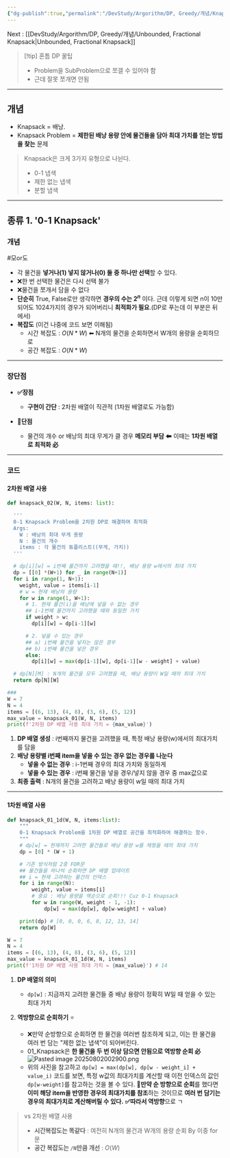 ```yaml
---
{"dg-publish":true,"permalink":"/DevStudy/Argorithm/DP, Greedy/개념/Knapsack Problem 개념 + 0-1 Knapsack/","noteIcon":"","created":"2025-08-01T22:44:43.661+09:00","updated":"2025-08-08T01:43:13.602+09:00"}
---
```


Next : [[DevStudy/Argorithm/DP, Greedy/개념/Unbounded, Fractional Knapsack\|Unbounded, Fractional Knapsack]]



>[!tip] 혼틈 DP 꿀팁
>- Problem을 SubProblem으로 쪼갤 수 있어야 함 
>- 근데 잘못 쪼개면 안됨 

---
## 개념 
- Knapsack = 배낭.
- Knapsack Problem = **제한된 배낭 용량 안에 물건들을 담아 최대 가치를 얻는 방법을 찾는** 문제 

> Knapsack은 크게 3가지 유형으로 나뉜다.
> - 0-1 냅색 
> - 제한 없는 냅색
> - 분할 냅색 

---
## 종류 1. '0-1 Knapsack'
### 개념 
#모or도
- 각 물건을 **넣거나(1) 넣지 않거나(0) 둘 중 하나만 선택**할 수 있다.
- ❌한 번 선택한 물건은 다시 선택 불가 
- ❌물건을 쪼개서 담을 수 없다 
- **단순히** True, False로만 생각하면 **경우의 수는 $2^n$** 이다. 근데 이렇게 되면 n이 10만 되어도 1024가지의 경우가 되어버리니 **최적화가 필요**.(DP로 푸는데 이 부분은 뒤에서)
- **복잡도** (이건 나중에 코드 보면 이해됨)
	- 시간 복잡도 : $O(N*W)$  ⬅ N개의 물건을 순회하면서 W개의 용량을 순회하므로 
	- 공간 복잡도 : $O(N*W)$  

---
### 장단점 
- **✅장점**
	- **구현이 간단** : 2차원 배열이 직관적 (1차원 배열로도 가능함)
	  
- **💢단점**
	- 물건의 개수 or 배낭의 최대 무게가 클 경우 **메모리 부담**  ⬅ 이때는 **1차원 배열로 최적화 必**

---
### 코드 
#### 2차원 배열 사용 
```python title:0-1_Knapsack-2d
def knapsack_02(W, N, items: list):

  '''
  0-1 Knapsack Problem을 2차원 DP로 해결하여 최적화
  Args:
    W : 배낭의 최대 무게 용량
    N : 물건의 개수
    items : 각 물건의 튜플리스트((무게, 가치))
  '''

  # dp[i][w] = i번째 물건까지 고려했을 때!!, 배낭 용량 w에서의 최대 가치
  dp = [[0] *(W+1) for _ in range(N+1)]
  for i in range(1, N+1):
    weight, value = items[i-1]
    # w = 현재 배낭의 용량
    for w in range(1, W+1):
      # 1. 현재 물건(i)을 배낭에 넣을 수 없는 경우
      ## i-1번째 물건까지 고려했을 때와 동일한 가치
      if weight > w:
        dp[i][w] = dp[i-1][w]

      # 2. 넣을 수 있는 경우
      ## a) i번째 물건을 넣지는 않은 경우
      ## b) i번째 물건을 넣은 경우
      else:
        dp[i][w] = max(dp[i-1][w], dp[i-1][w - weight] + value)

  # dp[N][M] : N개의 물건을 모두 고려했을 때, 배낭 용량이 W일 때의 최대 가치
  return dp[N][W]

###
W = 7
N = 4
items = [(6, 13), (4, 8), (3, 6), (5, 12)]
max_value = knapsack_01(W, N, items)
print(f'2차원 DP 배열 사용 최대 가치 = {max_value}')
```
1. **DP 배열 생성** : i번째까지 물건을 고려했을 때, 특정 배낭 용량(w)에서의 최대가치를 담을
2. **배낭 용량별 i번째 item을 넣을 수 있는 경우 없는 경우를 나눈다**
	- **넣을 수 없는 경우** : i-1번째 경우의 최대 가치와 동일하게 
	- **넣을 수 있는 경우** : i번째 물건을 넣을 경우/넣지 않을 경우 중 max값으로 
3. **최종 출력** : N개의 물건을 고려하고 배낭 용량이 w일 때의 최대 가치 
---
#### 1차원 배열 사용 
```python title:0-1_Knapsack_1d
def knapsack_01_1d(W, N, items:list):
    """
    0-1 Knapsack Problem을 1차원 DP 배열로 공간을 최적화하여 해결하는 함수.
    """
    # dp[w] = 현재까지 고려한 물건들로 배낭 용량 w를 채웠을 때의 최대 가치
    dp = [0] * (W + 1)

    # 기존 방식처럼 2중 FOR문
    ## 물건들을 하나씩 순회하면 DP 배열 업데이트
    ## i = 현재 고려하는 물건의 인덱스
    for i in range(N):
        weight, value = items[i]
        # 중요 : 배낭 용량을 역순으로 순회!!! Cuz 0-1 Knapsack
        for w in range(W, weight - 1, -1):
            dp[w] = max(dp[w], dp[w-weight] + value)

    print(dp) # [0, 0, 0, 6, 8, 12, 13, 14]
    return dp[W]

W = 7
N = 4
items = [(6, 13), (4, 8), (3, 6), (5, 12)]
max_value = knapsack_01_1d(W, N, items)
print(f'1차원 DP 배열 사용 최대 가치 = {max_value}') # 14
```


1. **DP 배열의 의미**
	- `dp[w]` : 지금까지 고려한 물건들 중 배낭 용량이 정확히 W일 때 얻을 수 있는 최대 가치 

2. **역방향으로 순회하기** ⭐
	- ❌만약 순방향으로 순회하면 한 물건을 여러번 참조하게 되고, 이는 한 물건을 여러 번 담는 "제한 없는 냅색"이 되어버린다. 
	- 01_Knapsack은 **한 물건을 두 번 이상 담으면 안됨으로 역방향 순회 必**![Pasted image 20250802002900.png](/img/user/supporter/image/Pasted%20image%2020250802002900.png)
	- 위의 사진을 참고하고  `dp[w] = max(dp[w], dp[w - weight_i] + value_i)` 코드를 보면, 특정 w값의 최대가치를 계산할 때 이전 인덱스의 값인 `dp[w-weight]`를 참고하는 것을 볼 수 있다. 💢**만약 순 방향으로 순회**를 했다면 **이미 해당 item을 반영한 경우의 최대가치를 참조**하는 것이므로 **여러 번 담기는 경우의 최대가치로 계산해버릴 수 있다.** **✅따라서 역방향**으로 ㄱ 

> vs 2차원 배열 사용
> - **시간복잡도는 똑같다** : 여전히 N개의 물건과 W개의 용량 순회 By 이중 for문 
> - **공간 복잡도는 `/N`만큼 개선** : $O(W)$


